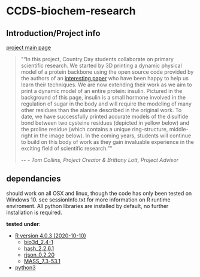 # CCDS-biochem-research

## Introduction/Project info

[project main page](https://www.ccdsbiochem.com/)

> "“In this project, Country Day students collaborate on primary scientific research. We started by 3D printing a dynamic physical model of a protein backbone using the open source code provided by the authors of an [interesting paper](https://docs.wixstatic.com/ugd/e5849c_9fdc54465a624b06944b2b6aa2d8674e.pdf) who have been happy to help us learn their techniques. We are now extending their work as we aim to print a dynamic model of an entire protein: insulin. Pictured in the background of this page, insulin is a small hormone involved in the regulation of sugar in the body and will require the modeling of many other residues than the alanine described in the original work. To date, we have successfully printed accurate models of the disulfide bond between two cysteine residues (depicted in yellow below) and the proline residue (which contains a unique ring-structure, middle-right in the image below). In the coming years, students will continue to build on this body of work as they gain invaluable experience in the exciting field of scientific research.”"
>
> -- <cite>- Tom Collins, Project Creator &amp; Brittany Lott, Project Advisor</cite>
> 

## dependancies
should work on all OSX and linux, though the code has only been tested on Windows 10. see sessionInfo.txt for more information on R runtime enviroment. All python libraries are installed by default, no further installation is required.

__tested under__:
  - [R version 4.0.3 (2020-10-10)](https://www.r-project.org/)
    - [bio3d_2.4-1](https://bitbucket.org/Grantlab/bio3d/src/master/)
    - [hash_2.2.6.1](https://cran.r-project.org/web/packages/hash/index.html)
    - [rjson_0.2.20](https://cran.r-project.org/web/packages/rjson/index.html)
    - [MASS_7.3-53.1](https://cran.r-project.org/web/packages/MASS/index.html)
  - [python3](https://www.python.org/)
